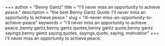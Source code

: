 +++
author = "Benny Gantz"
title = "I'll never miss an opportunity to achieve peace."
description = "the best Benny Gantz Quote: I'll never miss an opportunity to achieve peace."
slug = "ill-never-miss-an-opportunity-to-achieve-peace"
keywords = "I'll never miss an opportunity to achieve peace.,benny gantz,benny gantz quotes,benny gantz quote,benny gantz sayings,benny gantz saying,quotes, sayings,quote, saying, motivation"
+++
I'll never miss an opportunity to achieve peace.
